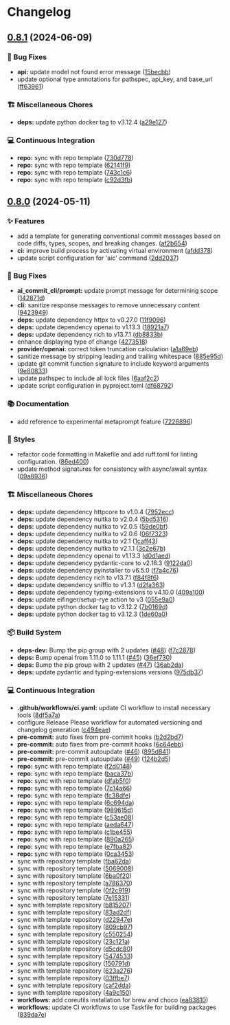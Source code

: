 # Changelog

## [0.8.1](https://github.com/liblaf/ai-commit-cli/compare/v0.8.0...v0.8.1) (2024-06-09)

### 🐛 Bug Fixes

- **api:** update model not found error message ([15becbb](https://github.com/liblaf/ai-commit-cli/commit/15becbb76516d1d77ec8f8fe5defbab7b92e73c0))
- update optional type annotations for pathspec, api_key, and base_url ([ff63961](https://github.com/liblaf/ai-commit-cli/commit/ff639617e133e6a0b2427e3c2220fcf70babada8))

### 🏗 Miscellaneous Chores

- **deps:** update python docker tag to v3.12.4 ([a29e127](https://github.com/liblaf/ai-commit-cli/commit/a29e12727a6d627415d77780ea22ff0b90c4dda3))

### 💻 Continuous Integration

- **repo:** sync with repo template ([730d778](https://github.com/liblaf/ai-commit-cli/commit/730d778c94009e0b8242ade78fbf600a39bf8e92))
- **repo:** sync with repo template ([62141f9](https://github.com/liblaf/ai-commit-cli/commit/62141f999ff04a6a7625dcbda2be1ea9b6f774d8))
- **repo:** sync with repo template ([743c1c6](https://github.com/liblaf/ai-commit-cli/commit/743c1c675fd239ee1ae4bf75f0af4b6dd672e3a4))
- **repo:** sync with repo template ([c92d3fb](https://github.com/liblaf/ai-commit-cli/commit/c92d3fb1594be167e752942016b57922ff798051))

## [0.8.0](https://github.com/liblaf/ai-commit-cli/compare/v0.7.0...v0.8.0) (2024-05-11)

### ✨ Features

- add a template for generating conventional commit messages based on code diffs, types, scopes, and breaking changes. ([af2b654](https://github.com/liblaf/ai-commit-cli/commit/af2b6548789893e7d08077bdd5a63816f91bf181))
- **ci:** improve build process by activating virtual environment ([afdd378](https://github.com/liblaf/ai-commit-cli/commit/afdd3787f83c8d9b076ec2aa4c86e2809a1b9477))
- update script configuration for 'aic' command ([2dd2037](https://github.com/liblaf/ai-commit-cli/commit/2dd20373bacb40961c8d1e7412db64255f308954))

### 🐛 Bug Fixes

- **ai_commit_cli/prompt:** update prompt message for determining scope ([142871d](https://github.com/liblaf/ai-commit-cli/commit/142871d44d66ceae2c07f1697dcd6bb4e6610020))
- **cli:** sanitize response messages to remove unnecessary content ([9423949](https://github.com/liblaf/ai-commit-cli/commit/9423949c9cf193ba4e2bab985e90d30761e18e17))
- **deps:** update dependency httpx to v0.27.0 ([11f9096](https://github.com/liblaf/ai-commit-cli/commit/11f90966a6593ca7d99f3f5cbcd15a3aa6019f49))
- **deps:** update dependency openai to v1.13.3 ([18921a7](https://github.com/liblaf/ai-commit-cli/commit/18921a70dbc418ec75790672377d1c9993708333))
- **deps:** update dependency rich to v13.7.1 ([db8833b](https://github.com/liblaf/ai-commit-cli/commit/db8833b858229380d0ff241b4c6d47f12c97dec6))
- enhance displaying type of change ([4273518](https://github.com/liblaf/ai-commit-cli/commit/4273518cf94e3fc2a5081f4192f666c5768d3300))
- **provider/openai:** correct token truncation calculation ([a1a69eb](https://github.com/liblaf/ai-commit-cli/commit/a1a69ebb23e984fd185c7d287782e48bb0d6fc01))
- sanitize message by stripping leading and trailing whitespace ([885e95d](https://github.com/liblaf/ai-commit-cli/commit/885e95df3d435fd3df1d46d3f2f315ffe0fd5139))
- update git commit function signature to include keyword arguments ([9e80833](https://github.com/liblaf/ai-commit-cli/commit/9e80833258b8c6e1622df83787f24ba4ca306070))
- update pathspec to include all lock files ([6aaf2c2](https://github.com/liblaf/ai-commit-cli/commit/6aaf2c2bfdb85656fd0394eeccc706342f101be1))
- update script configuration in pyproject.toml ([df68792](https://github.com/liblaf/ai-commit-cli/commit/df687927c24529c89a5156f3fe9d0d43e316c6fa))

### 📚 Documentation

- add reference to experimental metaprompt feature ([7226896](https://github.com/liblaf/ai-commit-cli/commit/7226896be992cbf3be3d54c4fd879181bcb5654d))

### 🎨 Styles

- refactor code formatting in Makefile and add ruff.toml for linting configuration. ([86ed400](https://github.com/liblaf/ai-commit-cli/commit/86ed4005c5dd0fbd4db886e77704dc93a976ce64))
- update method signatures for consistency with async/await syntax ([09a8936](https://github.com/liblaf/ai-commit-cli/commit/09a89367528909e883ace2ecd73aa3db0c9d5c4f))

### 🏗 Miscellaneous Chores

- **deps:** update dependency httpcore to v1.0.4 ([7952ecc](https://github.com/liblaf/ai-commit-cli/commit/7952ecc782d84bd3d629daed20775fbc6a120196))
- **deps:** update dependency nuitka to v2.0.4 ([5bd5316](https://github.com/liblaf/ai-commit-cli/commit/5bd5316e05da406b717558eb64f8c8393f14fd55))
- **deps:** update dependency nuitka to v2.0.5 ([59de0bf](https://github.com/liblaf/ai-commit-cli/commit/59de0bfd49f586756108eefc279b5d7efb6678b9))
- **deps:** update dependency nuitka to v2.0.6 ([06f7323](https://github.com/liblaf/ai-commit-cli/commit/06f7323a383c6aa0e8e02ea7b1eb517795bf7616))
- **deps:** update dependency nuitka to v2.1 ([1caff43](https://github.com/liblaf/ai-commit-cli/commit/1caff43c228938ba35c543066164ee7b28650331))
- **deps:** update dependency nuitka to v2.1.1 ([3c2e67b](https://github.com/liblaf/ai-commit-cli/commit/3c2e67bd28a9a88fb4eccd0a5a83c095304ad3d2))
- **deps:** update dependency openai to v1.13.3 ([d0d1aed](https://github.com/liblaf/ai-commit-cli/commit/d0d1aed0fa389aaafc21d055c0c0353577d9f1b6))
- **deps:** update dependency pydantic-core to v2.16.3 ([9122da0](https://github.com/liblaf/ai-commit-cli/commit/9122da099ca8a6facdb32b87b8c53d19f777abfb))
- **deps:** update dependency pyinstaller to v6.5.0 ([f7a4c76](https://github.com/liblaf/ai-commit-cli/commit/f7a4c7676f684a8a8825811410fed8ab6611c719))
- **deps:** update dependency rich to v13.7.1 ([f84f8f6](https://github.com/liblaf/ai-commit-cli/commit/f84f8f633dfd2f5d6c0f5b6f1fd9af1699de6733))
- **deps:** update dependency sniffio to v1.3.1 ([d2fa363](https://github.com/liblaf/ai-commit-cli/commit/d2fa3630c838cbf0f37ff3e2d54b141209a4b0d1))
- **deps:** update dependency typing-extensions to v4.10.0 ([409a100](https://github.com/liblaf/ai-commit-cli/commit/409a100ee62c058d7036f013d24a27fce175a84a))
- **deps:** update eifinger/setup-rye action to v3 ([055e9a0](https://github.com/liblaf/ai-commit-cli/commit/055e9a0bdebeeccde02ab994dbb6d72524bcb5fe))
- **deps:** update python docker tag to v3.12.2 ([7b0169d](https://github.com/liblaf/ai-commit-cli/commit/7b0169dfbf9eaf89998f85de1836017a115b5caa))
- **deps:** update python docker tag to v3.12.3 ([1de60a0](https://github.com/liblaf/ai-commit-cli/commit/1de60a0b2f0802116d08bece732dae88577245c5))

### 📦 Build System

- **deps-dev:** Bump the pip group with 2 updates ([#48](https://github.com/liblaf/ai-commit-cli/issues/48)) ([f7c2878](https://github.com/liblaf/ai-commit-cli/commit/f7c2878c260fb64a11103078bc6c635d336b31f2))
- **deps:** Bump openai from 1.11.0 to 1.11.1 ([#45](https://github.com/liblaf/ai-commit-cli/issues/45)) ([36ef730](https://github.com/liblaf/ai-commit-cli/commit/36ef730818729d5c11cd6c8d8b00f267167c951e))
- **deps:** Bump the pip group with 2 updates ([#47](https://github.com/liblaf/ai-commit-cli/issues/47)) ([36ab2da](https://github.com/liblaf/ai-commit-cli/commit/36ab2da7d20e06cac4ce7a48e128b139491eb637))
- **deps:** update pydantic and typing-extensions versions ([975db37](https://github.com/liblaf/ai-commit-cli/commit/975db37c15306f8c1eb53245b46739c46cc97103))

### 💻 Continuous Integration

- **.github/workflows/ci.yaml:** update CI workflow to install necessary tools ([8df5a7a](https://github.com/liblaf/ai-commit-cli/commit/8df5a7af65579787a40b59f0ebe4ef5af7c39218))
- configure Release Please workflow for automated versioning and changelog generation ([c494eae](https://github.com/liblaf/ai-commit-cli/commit/c494eae3e8b0e953a9c4c2e758a3ba8bcc79af3b))
- **pre-commit:** auto fixes from pre-commit hooks ([b2d2bd7](https://github.com/liblaf/ai-commit-cli/commit/b2d2bd76c7d078068b5b7b5d95ea88ce3e390717))
- **pre-commit:** auto fixes from pre-commit hooks ([6c64ebb](https://github.com/liblaf/ai-commit-cli/commit/6c64ebb8698a44c8581542ce7fe90614f51d6baa))
- **pre-commit:** pre-commit autoupdate ([#46](https://github.com/liblaf/ai-commit-cli/issues/46)) ([895d841](https://github.com/liblaf/ai-commit-cli/commit/895d84193bb6b86b47238c408718b31d38675285))
- **pre-commit:** pre-commit autoupdate ([#49](https://github.com/liblaf/ai-commit-cli/issues/49)) ([124b2d5](https://github.com/liblaf/ai-commit-cli/commit/124b2d556f452bc46c742dfd570c43a3674e330b))
- **repo:** sync with repo template ([f2d0148](https://github.com/liblaf/ai-commit-cli/commit/f2d01488183f639c5d81483d867cb59abf9083db))
- **repo:** sync with repo template ([baca37b](https://github.com/liblaf/ai-commit-cli/commit/baca37b4f3271a2535f6eb45b9841154c727f26a))
- **repo:** sync with repo template ([dfab5f0](https://github.com/liblaf/ai-commit-cli/commit/dfab5f00f1e104cb670e3bdc5b048e907141d508))
- **repo:** sync with repo template ([7c14a66](https://github.com/liblaf/ai-commit-cli/commit/7c14a66eeeab1acbe9557ee9268565c34772a0ec))
- **repo:** sync with repo template ([fc38dfe](https://github.com/liblaf/ai-commit-cli/commit/fc38dfe6b451f70eaf022e2b9f078c2ab6a92c05))
- **repo:** sync with repo template ([6c694da](https://github.com/liblaf/ai-commit-cli/commit/6c694daea625977a3b7e52da6b9c8be72b974a44))
- **repo:** sync with repo template ([989615d](https://github.com/liblaf/ai-commit-cli/commit/989615d7b34c8b48ea360a687aca8d98d2838639))
- **repo:** sync with repo template ([c53ae08](https://github.com/liblaf/ai-commit-cli/commit/c53ae0839d56ff2476c96f84734799494ba58205))
- **repo:** sync with repo template ([aeda647](https://github.com/liblaf/ai-commit-cli/commit/aeda6473dabd9b206b94b16a4fa5993ed1f469f3))
- **repo:** sync with repo template ([c1be455](https://github.com/liblaf/ai-commit-cli/commit/c1be455ffa7e53ee1a472c4810ba1a0ed5d12c3a))
- **repo:** sync with repo template ([890a265](https://github.com/liblaf/ai-commit-cli/commit/890a26511a5280c7f08f3acc16ed783e4352d907))
- **repo:** sync with repo template ([e7fba82](https://github.com/liblaf/ai-commit-cli/commit/e7fba82444c845b488b61ae8ffabce222a342825))
- **repo:** sync with repo template ([0ca3453](https://github.com/liblaf/ai-commit-cli/commit/0ca345335381bbd576b8e64a3fd0473546787295))
- sync with repository template ([fba62da](https://github.com/liblaf/ai-commit-cli/commit/fba62da717c2e1bdba5fc04c26ca33253b1cade4))
- sync with repository template ([5069008](https://github.com/liblaf/ai-commit-cli/commit/506900873ff09782f384057ef5fee528effa3927))
- sync with repository template ([6ba0f20](https://github.com/liblaf/ai-commit-cli/commit/6ba0f20e29af5f4c7f96845c794b48a454d55c39))
- sync with repository template ([a786370](https://github.com/liblaf/ai-commit-cli/commit/a7863704152113b1bc8865eda6a4d0aa5c47cfce))
- sync with repository template ([0f2c919](https://github.com/liblaf/ai-commit-cli/commit/0f2c9190608ea57408729eccb7dfbc7975031f25))
- sync with repository template ([7e15331](https://github.com/liblaf/ai-commit-cli/commit/7e15331f6c67d3f4b2181c7e252b8ec7278b626a))
- sync with template repository ([b815207](https://github.com/liblaf/ai-commit-cli/commit/b815207c056832b9a19fa42633225d7236a48803))
- sync with template repository ([83ad2df](https://github.com/liblaf/ai-commit-cli/commit/83ad2dfaa07dbe889e7aefeb13f79372f57d316b))
- sync with template repository ([d22947e](https://github.com/liblaf/ai-commit-cli/commit/d22947e3437a36fc28fb7b126c92344fe2cc505d))
- sync with template repository ([809cb97](https://github.com/liblaf/ai-commit-cli/commit/809cb97a95250fecae7d495b1d763a8bbd91a5e4))
- sync with template repository ([c550254](https://github.com/liblaf/ai-commit-cli/commit/c5502542e9cf1bbb62ee9b02d8b8111c367384b2))
- sync with template repository ([23c121a](https://github.com/liblaf/ai-commit-cli/commit/23c121ad6b87d7177f74ba6dac6715d31b6a9b4b))
- sync with template repository ([d5cdc80](https://github.com/liblaf/ai-commit-cli/commit/d5cdc80aa9009bdd571a3f233498264076b17e34))
- sync with template repository ([5474533](https://github.com/liblaf/ai-commit-cli/commit/5474533789e280a417c57d918b87c07dbe454d4c))
- sync with template repository ([150791d](https://github.com/liblaf/ai-commit-cli/commit/150791d863c64a88d66a3a0541873ffc18d2eba4))
- sync with template repository ([623a276](https://github.com/liblaf/ai-commit-cli/commit/623a27636ed7579791d71ddfd52d84fdf3afe61b))
- sync with template repository ([03ffbe7](https://github.com/liblaf/ai-commit-cli/commit/03ffbe75eafe5d8edaf412c833315eca38fc1b4a))
- sync with template repository ([caf2dda](https://github.com/liblaf/ai-commit-cli/commit/caf2dda6786271292a907d811fcf3e038d1228c7))
- sync with template repository ([4a9c150](https://github.com/liblaf/ai-commit-cli/commit/4a9c15086bebc5e0ff88518fa2e1eda62f01527a))
- **workflows:** add coreutils installation for brew and choco ([ea83810](https://github.com/liblaf/ai-commit-cli/commit/ea838106f17c910203c01cf6e17e63165d7cfc29))
- **workflows:** update CI workflows to use Taskfile for building packages ([839da7e](https://github.com/liblaf/ai-commit-cli/commit/839da7ebca2acb7ab61f49a75c03f1c2cbb03729))

